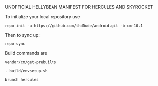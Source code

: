 UNOFFICIAL HELLYBEAN MANIFEST FOR HERCULES AND SKYROCKET

To initialize your local repository use

    repo init -u https://github.com/thdDude/android.git -b cm-10.1

Then to sync up:

    repo sync


Build commands are
   
    vendor/cm/get-prebuilts
    
    . build/envsetup.sh
    
    brunch hercules 
